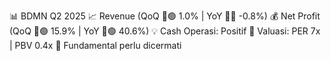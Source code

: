 📊 BDMN Q2 2025
📈 Revenue (QoQ 🔼🟢 1.0% | YoY 🔻🔴 -0.8%)
💰 Net Profit (QoQ 🔼🟢 15.9% | YoY 🔼🟢 40.6%)
💡 Cash Operasi: Positif
🧮 Valuasi: PER 7x | PBV 0.4x
🧱 Fundamental perlu dicermati
